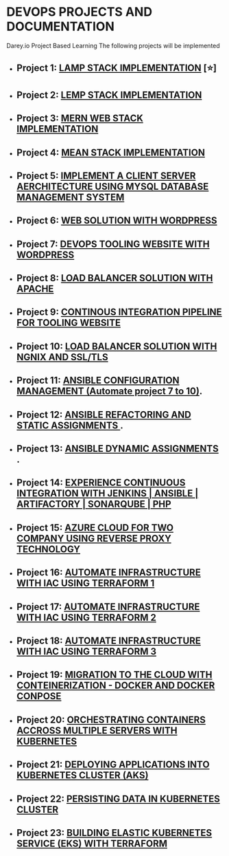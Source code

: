 # DEVOPS PROJECTS AND DOCUMENTATION
Darey.io Project Based Learning
The following projects will be implemented

- ## Project 1: [ LAMP STACK IMPLEMENTATION](./project-01/) [⭐]
- ## Project 2: [LEMP STACK IMPLEMENTATION](./project-02/)
- ## Project 3: [MERN WEB STACK IMPLEMENTATION](./project-03/)
- ## Project 4: [MEAN STACK IMPLEMENTATION](./project-04)
- ## Project 5: [IMPLEMENT A CLIENT SERVER AERCHITECTURE USING MYSQL DATABASE MANAGEMENT SYSTEM](./project-05/)
- ## Project 6: [ WEB SOLUTION WITH WORDPRESS](./project-06/)
- ## Project 7: [ DEVOPS TOOLING WEBSITE WITH WORDPRESS](./project-07/)
- ## Project 8: [ LOAD BALANCER SOLUTION WITH APACHE](./project-08)
- ## Project 9: [CONTINOUS INTEGRATION PIPELINE FOR TOOLING WEBSITE](./project-09)
- ## Project 10: [ LOAD BALANCER SOLUTION WITH NGNIX AND SSL/TLS](./project-10)
- ## Project 11: [ ANSIBLE CONFIGURATION MANAGEMENT (Automate project 7 to 10)](./project-11).
- ## Project 12: [ ANSIBLE REFACTORING AND STATIC ASSIGNMENTS ](./project-12).
- ## Project 13: [ ANSIBLE DYNAMIC ASSIGNMENTS ](./project-13).
- ## Project 14: [ EXPERIENCE CONTINUOUS INTEGRATION WITH JENKINS | ANSIBLE | ARTIFACTORY | SONARQUBE | PHP](./project-14)
- ## Project 15: [ AZURE CLOUD FOR TWO COMPANY USING REVERSE PROXY TECHNOLOGY ](./project-15)
- ## Project 16: [ AUTOMATE INFRASTRUCTURE WITH IAC USING TERRAFORM 1](./project-16)
- ## Project 17: [ AUTOMATE INFRASTRUCTURE WITH IAC USING TERRAFORM 2](./project-17)
- ## Project 18: [ AUTOMATE INFRASTRUCTURE WITH IAC USING TERRAFORM 3](./project-18)
- ## Project 19: [ MIGRATION TO THE CLOUD WITH CONTEINERIZATION  - DOCKER AND DOCKER CONPOSE](./project-19)
- ## Project 20: [ ORCHESTRATING CONTAINERS ACCROSS MULTIPLE SERVERS WITH KUBERNETES](./project-20)
- ## Project 21: [ DEPLOYING APPLICATIONS INTO KUBERNETES CLUSTER (AKS)](./project-21)
- ## Project 22: [PERSISTING DATA IN KUBERNETES CLUSTER](./project-22)
- ## Project 23: [ BUILDING ELASTIC KUBERNETES SERVICE (EKS) WITH TERRAFORM](./project-23)
